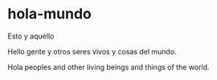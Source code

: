 # hola-mundo
Esto y aquello

Hello gente y otros seres vivos y cosas del mundo.

Hola peoples and other living beings and things of the world. 
